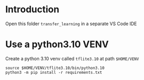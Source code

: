 # Introduction 

Open this folder `transfer_learning` in a separate VS Code IDE

# Use a python3.10 VENV

Create a python 3.10 venv called `tflite3.10` at path `$HOME/VENV`
```shell
source $HOME/VENV/tflite3.10/bin/python3.10
python3 -m pip install -r requirements.txt
```



